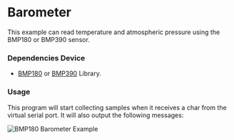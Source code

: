 # Barometer
This example can read temperature and atmospheric pressure using the BMP180 or BMP390 sensor.

### Dependencies Device
- [BMP180](/lib/bmp180) or [BMP390](/lib/bmp390) Library.

### Usage
This program will start collecting samples when it receives a char from the virtual serial port. It will also output the following messages:

![BMP180 Barometer Example](/apps/barometer/media/barometer_bmp180_example.gif)
